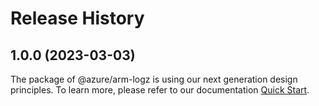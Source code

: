 # Release History
    
## 1.0.0 (2023-03-03)

The package of @azure/arm-logz is using our next generation design principles. To learn more, please refer to our documentation [Quick Start](https://aka.ms/js-track2-quickstart).
